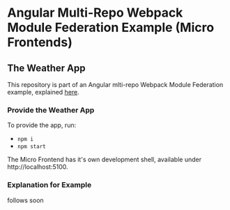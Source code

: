 # Angular Multi-Repo Webpack Module Federation Example (Micro Frontends)

## The Weather App

This repository is part of an Angular mlti-repo Webpack Module Federation example, explained [here](https://github.com/pirminrehm/ng-mf-shell#readme).

### Provide the Weather App

To provide the app, run:

- `npm i`
- `npm start`

The Micro Frontend has it's own development shell, available under http://localhost:5100.

### Explanation for Example

follows soon
